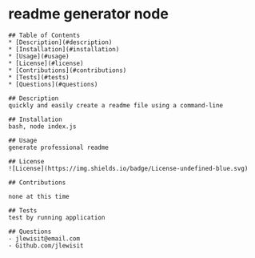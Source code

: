 # readme generator node
    ## Table of Contents
    * [Description](#description)
    * [Installation](#installation)
    * [Usage](#usage)
    * [License](#license)
    * [Contributions](#contributions)
    * [Tests](#tests)
    * [Questions](#questions)
    
    ## Description  
    quickly and easily create a readme file using a command-line
  
    ## Installation
    bash, node index.js
  
    ## Usage
    generate professional readme
  
    ## License
    ![License](https://img.shields.io/badge/License-undefined-blue.svg)
  
    ## Contributions
  
    none at this time
  
    ## Tests
    test by running application
  
    ## Questions
    - jlewisit@email.com
    - Github.com/jlewisit
  